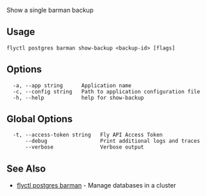 Show a single barman backup

## Usage
~~~
flyctl postgres barman show-backup <backup-id> [flags]
~~~

## Options

~~~
  -a, --app string      Application name
  -c, --config string   Path to application configuration file
  -h, --help            help for show-backup
~~~

## Global Options

~~~
  -t, --access-token string   Fly API Access Token
      --debug                 Print additional logs and traces
      --verbose               Verbose output
~~~

## See Also

* [flyctl postgres barman](/docs/flyctl/postgres-barman/)	 - Manage databases in a cluster

